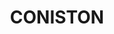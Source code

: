---
lastmod: '2025-04-06T06:05:20+00:00'
latitude: -34.423171
layout: suburb
longitude: 150.874294
postcode: '2500'
state: NSW
title: CONISTON
url: /nsw/coniston/
---